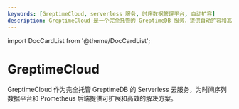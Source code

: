 ```yaml
---
keywords: [GreptimeCloud, serverless 服务, 时序数据管理平台, 自动扩容]
description: GreptimeCloud 是一个完全托管的 GreptimeDB 服务，提供自动扩容和高可用性，适用于时序数据管理和 Prometheus 后端。
---
```


import DocCardList from '@theme/DocCardList';

# GreptimeCloud

GreptimeCloud 作为完全托管 GreptimeDB 的 Serverless 云服务，为时间序列数据平台和 Prometheus 后端提供可扩展和高效的解决方案。

<DocCardList />
